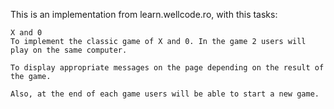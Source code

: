 This is an implementation from learn.wellcode.ro, with this tasks:

```
X and 0
To implement the classic game of X and 0. In the game 2 users will play on the same computer.

To display appropriate messages on the page depending on the result of the game.

Also, at the end of each game users will be able to start a new game.

```